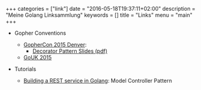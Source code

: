 +++
categories = ["link"]
date = "2016-05-18T19:37:11+02:00"
description = "Meine Golang Linksammlung"
keywords = []
title = "Links"
menu = "main"
+++

* Gopher Conventions
	* [GopherCon 2015 Denver](https://blog.golang.org/gophercon2015): 
		* [Decorator Pattern Slides (pdf)](https://github.com/gophercon/2015-talks/blob/master/Tom%C3%A1s%20Senart%20-%20Embrace%20the%20Interface/ETI.pdf)
	* [GoUK 2015](https://blog.golang.org/gouk15)
		
* Tutorials
	* [Building a REST service in Golang](http://stevenwhite.com/building-a-rest-service-with-golang-2/): Model Controller Pattern